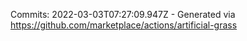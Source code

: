 Commits: 2022-03-03T07:27:09.947Z - Generated via https://github.com/marketplace/actions/artificial-grass
<br>
